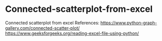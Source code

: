 # Connected-scatterplot-from-excel
Connected scatterplot from excel
References:
https://www.python-graph-gallery.com/connected-scatter-plot/
https://www.geeksforgeeks.org/reading-excel-file-using-python/
